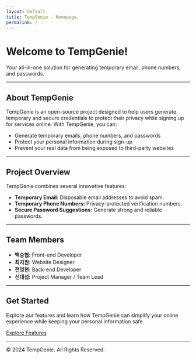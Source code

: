 ```yaml
---
layout: default
title: TempGenie - Homepage
permalink: /
---
```


# Welcome to TempGenie!

Your all-in-one solution for generating temporary email, phone numbers, and passwords.

---

## About TempGenie

TempGenie is an open-source project designed to help users generate temporary and secure credentials to protect their privacy while signing up for services online. With TempGenie, you can:

- Generate temporary emails, phone numbers, and passwords
- Protect your personal information during sign-up
- Prevent your real data from being exposed to third-party websites

---

## Project Overview

TempGenie combines several innovative features:

- **Temporary Email:** Disposable email addresses to avoid spam.
- **Temporary Phone Numbers:** Privacy-protected verification numbers.
- **Secure Password Suggestions:** Generate strong and reliable passwords.

---

## Team Members

- **백승협:** Front-end Developer
- **최지원:** Website Designer
- **전영현:** Back-end Developer
- **신대섭:** Project Manager / Team Lead

---

## Get Started

Explore our features and learn how TempGenie can simplify your online experience while keeping your personal information safe.

[Explore Features](features.html)

---

&copy; 2024 TempGenie. All Rights Reserved.

